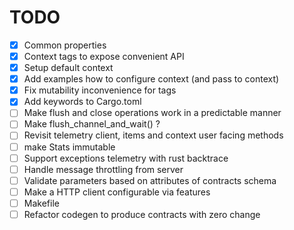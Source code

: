 # TODO
- [x] Common properties
- [x] Context tags to expose convenient API
- [x] Setup default context
- [x] Add examples how to configure context (and pass to context)
- [x] Fix mutability inconvenience for tags
- [x] Add keywords to Cargo.toml
- [ ] Make flush and close operations work in a predictable manner
- [ ] Make flush_channel_and_wait() ?
- [ ] Revisit telemetry client, items and context user facing methods 
- [ ] make Stats immutable
- [ ] Support exceptions telemetry with rust backtrace
- [ ] Handle message throttling from server
- [ ] Validate parameters based on attributes of contracts schema
- [ ] Make a HTTP client configurable via features
- [ ] Makefile
- [ ] Refactor codegen to produce contracts with zero change
